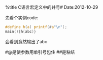 %title C语言宏定义中的井号#
Date:2012-10-29

先看个实例code:

```c
#define h(a) printf(#a"\n");
main(){h(abc)}
```
会看到竟然输出了abc

#@是使参数用单引号包住
##是粘结
